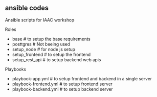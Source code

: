 ## ansible codes

Ansible scripts for IAAC workshop

Roles

- base # to setup the base requirements
- posttgres # Not beeing used
- setup_node  # for node js setup
- setup_frontend # to setup the frontend
- setup_rest_api # to setup backend web apis

Playbooks

- playbook-app.yml # to setup frontend and backend in a single server
- playbook-frontend.yml # to setup frontend server
- playbook-backend.yml # to setup backend server
